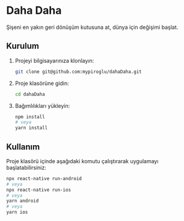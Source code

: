# Daha Daha

Şişeni en yakın geri dönüşüm kutusuna at,
dünya için değişimi başlat.

## Kurulum

1. Projeyi bilgisayarınıza klonlayın:

   ```bash
   git clone git@github.com:mypiroglu/dahaDaha.git
   ```

2. Proje klasörüne gidin:

   ```bash
   cd dahaDaha
   ```

3. Bağımlılıkları yükleyin:

   ```bash
   npm install
   # veya
   yarn install
   ```

## Kullanım

Proje klasörü içinde aşağıdaki komutu çalıştırarak uygulamayı başlatabilirsiniz:

```bash
npx react-native run-android
# veya
npx react-native run-ios
# veya
yarn android
# veya
yarn ios
```
